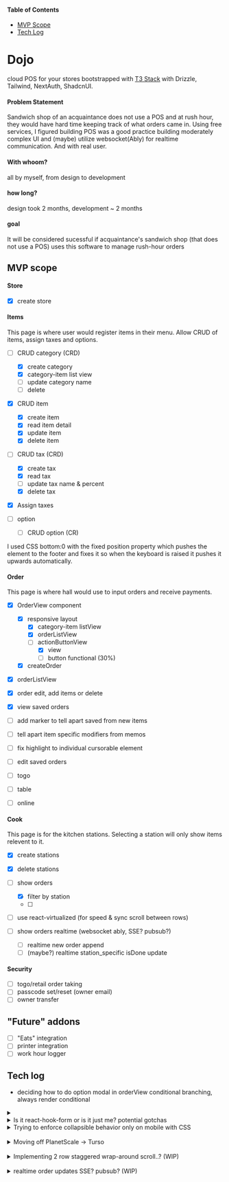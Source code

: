 #### Table of Contents

- [MVP Scope](#mvp-scope)
- [Tech Log](#tech-log)

# Dojo

cloud POS for your stores bootstrapped with [T3 Stack](https://create.t3.gg/) with Drizzle, Tailwind, NextAuth, ShadcnUI.

#### Problem Statement

Sandwich shop of an acquaintance does not use a POS and at rush hour, they would have hard time keeping track of what orders came in. Using free services, I figured building POS was a good practice building moderately complex UI and (maybe) utilize websocket(Ably) for realtime communication. And with real user.

#### With whoom?

all by myself, from design to development

#### how long?

design took 2 months, development ~ 2 months

#### goal

It will be considered sucessful if acquaintance's sandwich shop (that does not use a POS) uses this software to manage rush-hour orders

## MVP scope

#### Store

- [x] create store

#### Items

This page is where user would register items in their menu. Allow CRUD of items, assign taxes and options.

- [ ] CRUD category (CRD)

  - [x] create category
  - [x] category-item list view
  - [ ] update category name
  - [ ] delete

- [x] CRUD item

  - [x] create item
  - [x] read item detail
  - [x] update item
  - [x] delete item

- [ ] CRUD tax (CRD)

  - [x] create tax
  - [x] read tax
  - [ ] update tax name & percent
  - [x] delete tax

- [x] Assign taxes

- [ ] option
  - [ ] CRUD option (CR)

I used CSS bottom:0 with the fixed position property which pushes the element to the footer and fixes it so when the keyboard is raised it pushes it upwards automatically.

#### Order

This page is where hall would use to input orders and receive payments.

- [x] OrderView component

  - [x] responsive layout
    - [x] category-item listView
    - [x] orderListView
    - [ ] actionButtonView
      - [x] view
      - [ ] button functional (30%)
  - [x] createOrder

- [x] orderListView
- [x] order edit, add items or delete
- [x] view saved orders

- [ ] add marker to tell apart saved from new items
- [ ] tell apart item specific modifiers from memos
- [ ] fix highlight to individual cursorable element
- [ ] edit saved orders

- [ ] togo
- [ ] table
- [ ] online

#### Cook

This page is for the kitchen stations. Selecting a station will only show items relevent to it.

- [x] create stations
- [x] delete stations
- [ ] show orders

  - [x] filter by station
  - [ ]

- [ ] use react-virtualized (for speed & sync scroll between rows)
- [ ] show orders realtime (websocket ably, SSE? pubsub?)
  - [ ] realtime new order append
  - [ ] (maybe?) realtime station_specific isDone update

#### Security

- [ ] togo/retail order taking
- [ ] passcode set/reset (owner email)
- [ ] owner transfer

## "Future" addons

- [ ] "Eats" integration
- [ ] printer integration
- [ ] work hour logger

## Tech log

- deciding how to do option modal in orderView
  conditional branching, always render conditional

<details>
<summary>
</summary>

TODO: talk about option schema (multiple item ref OR single) & start small with multi selectable.

boolean
select one (1~many, toggle only one)
select

number of togglable
toggle at least...
toggle at most...

4 selectable, toggle 0~1

Initially, I was trying to build the most complete modifier, but decided against it and reined back a little.

I decided to first build "multi choice toggle". With [# of choices, min choices, max choices], I can effectively cover single choice on/off, multi-choice choose none ~ all.

With # of choices, a choice name & choice cost

Options with counters, more akin to drink category will be implemented later with

I thought about allowing items point to same modifiers, but it would be messy in cases where the

It is better to keep modifiers separate, but allow user to copy & edit from other item modifiers.

creating options was easy but to modify them at Order, it will require cursor fn changes

</details>

<details>
<summary>
Is it react-hook-form or is it just me? potential gotchas
</summary>

<br/>
TLDR;

1. `watch("numberField",{default:0})` does not return a number (returns string for some reason)
2. If you use useFieldArray with useForm (and have defined formType), define your fieldArrayType within the formType and align the name (...doc does show this I just missed it).

## 1 `toFixed` is not a function of "Number" type

```js
type OptionInput = {
  numChoices: number;
};

const form = useForm<OptionInput>();
const numChoices = form.watch("numChoices", 0);

//          vvv Error "cannot find toFixed prop"
numChoices.toFixed(0)
```

According to docs and TS LSP, `numChoices.toFixed(0)` shouldn't have any problem as it returns Number and default value of 0 otherwise.

But when I call it, throws an error `numChoices.toFixed is not a function`, meaning that it did not return a type Number.

<br/>

In reality, it is returning a string as below works as expected.

```jsx
Number(numChoices).toFixed(0);
```

I am guessing that RHF is using JSDOC to interface with the app developers and mistake is made somewhere in the chain. I'll report this at later time.

<br/>
<br/>

## 2 Define array field in original useForm hook

I was trying to have a form with meta information and an array of fields.

For example, I wanted to represent a modifer as below with multiple options that could be toggled.

```js
type OptionInput = {
  someMetaInfo: string;
  options: { name: string; price: number }[];
};
```

I searched for RHF way to do array of inputs and landed on [`useFieldArray()` method](https://react-hook-form.com/docs/usefieldarray).

Following the doc, I came to code below midway.

```jsx
type OptionInput = {
  someMetaInfo: string;
};
function OptionCreate() {
  const form = useForm<OptionInput>();
                                   // vvv Error
  const options = useFieldArray({ name: "options", control: form.control });

  return <></>
}
```

where "name" field errors with the following `Type 'string' is not assignable to type 'never'.` I was confused and read the doc again but I was just following along.

Maybe... I need to define the array in formType and useFieldArray needs to refer to it correctly.

```jsx
type OptionInput = {
  someMetaInfo: string;
  options: { name: string; price: number }[];
};
function OptionCreate() {
  const form = useForm<OptionInput>();
  const options = useFieldArray({ name: "options", control: form.control });

  return <></>
}
```

And no error.

### edit

RHF does show how to use useFieldArray in TS, I just didn't notice the TS toggle till now. Number issue on form.watch is still valid though.

</details>

<details>
<summary>
Trying to enforce collapsible behavior only on mobile with CSS
</summary>

To have action buttons collapsible only on mobile, I wanted to know if it could be only be CSS.

I wanted to avoid control of the RadixUI's "Collapsible" if possible and not rely so much on JS.

Part of it was to hide the Collapsible.Trigger.

```jsx
function ActionButtons() {
  return (
    <Collapsible.Root>
      <Collapsible.Content>...buttons</Collapsible.Content>
      <Collapsible.Trigger className="lg:hidden">
        <ChevronDown />
      </Collapsible.Trigger>
    </Collapsible.Root>
  );
}
```

With visual side done, I wanted to see if it's possible to avoid taking over control of open state.

As I was looking into it, there was not a good way to infer width from CSS(tailwind) and to trigger state modification, and realised that I had to take control of it to modify the state in the first place anyways.

In the end, I took the L, implemented useIsScreenLg hook, and taken control of open state of Collapsible

```jsx
export default function useIsScreenLg() {
  const [width, setWidth] = useState(window.innerWidth);

  useEffect(() => {
    const handleResize = () => {
      setWidth(window.innerWidth);
    };
    window.addEventListener("resize", handleResize);

    return () => {
      window.removeEventListener("resize", handleResize);
    };
  }, []);

  return width >= 1024;
}
```

```jsx
function ActionButtons() {
  const isScreenLg = useIsScreenLg();
  const [isOpen, setOpen] = useState(false);

  useEffect(() => {
    if (isScreenLg) {
      setOpen(true);
    } else {
      setOpen(false);
    }
  }, [isScreenLg]);

  return (
    <Collapsible.Root open={isOpen}>
      <Collapsible.Content>...buttons</Collapsible.Content>
      <Collapsible.Trigger
        className="lg:hidden"
        disabled={isScreenLg}
        onClick={() => {
          setOpen((r) => !r);
        }}
      >
        <ChevronDown />
      </Collapsible.Trigger>
    </Collapsible.Root>
  );
}
```

</details>

<br/>

<details>
<summary>
Moving off PlanetScale -> Turso
</summary>

With announcement of PlanetScale to sunset free tier on April 4th, I had to look for another provider that had free tier DB.

</details>

<br/>

<details>
<summary>
Implementing 2 row staggered wrap-around scroll..? (WIP)
</summary>

### I have a list of orders that kitchen needs to see.

**First**, I wanted to have a desktop view that would be 2 rows, staggered wrap-around scroll, where element leaves from top row right side and enters from bottom left side.

I tried searching for a way to do it with just CSS, but there were only simple 2 row scrollable flexbox that would have top and bottom rows locked together.

As far as I can find, there is no good way to have one flexbox/grid with 2 rows to have a overflowing on the top left side and have overflow on bottom right side.

So 2 separate flexboxes it is.

**Second?** was how to append paginated/new orders to start and end of items, without scroll position change and weird flickers

https://github.com/bvaughn/react-virtualized/blob/HEAD/docs/creatingAnInfiniteLoadingList.md

react virtualized? fibre?

**Thrid?** sync top and bottom scroll to have desired staggered scroll effect.

useRef? intersection observer?

TODO: will comeback to it to actually implement.

</details>

<br/>

<details>
<summary>
realtime order updates SSE? pubsub? (WIP)
</summary>

### I have a list of orders that kitchen needs to see.

**First**, I wanted to have a desktop view that would be 2 rows, staggered wrap-around scroll, where element leaves from top row right side and enters from bottom left side.

I tried searching for a way to do it with just CSS, but there were only simple 2 row scrollable flexbox that would have top and bottom rows locked together.

As far as I can find, there is no good way to have one flexbox/grid with 2 rows to have a overflowing on the top left side and have overflow on bottom right side.

So 2 separate flexboxes it is.

**Second?** was how to append paginated/new orders to start and end of items, without scroll position change and weird flickers

https://github.com/bvaughn/react-virtualized/blob/HEAD/docs/creatingAnInfiniteLoadingList.md

react virtualized? fibre?

**Thrid?** sync top and bottom scroll to have desired staggered scroll effect.

useRef? intersection observer?

TODO: will comeback to it to actually implement.

</details>

<br/>

<!--
<details>
<summary></summary>
</details> -->

<!-- \*\*\* REMOVE CATEGORY base "NOTHING" layout page to simple static page (no need) -->

